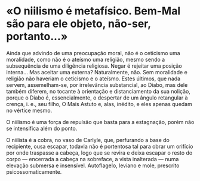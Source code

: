 # «O niilismo é metafísico. Bem-Mal são para ele objeto, não-ser, portanto...»

Ainda que advindo de uma preocupação moral, não é o ceticismo uma moralidade, como não é o ateísmo uma religião, mesmo sendo a subsequência de uma diligência religiosa. Negar é rejeitar uma posição interna... Mas aceitar uma externa? Naturalmente, não. Sem moralidade e religião não haveriam o ceticismo e o ateísmo. Estes últimos, que nada servem, assemelham-se, por irrelevância substancial, ao Diabo, mas dele também diferem, no tocante à orientação e distanciamento da sua nolição, porque o Diabo é, essencialmente, o despertar de um ângulo retangular à crença, i. e., seu filho, O Mais Astuto e, alas, inédito, e eles apenas quedam no vértice mesmo.

O niilismo é uma força de repulsão que basta para a estagnação, porém não se intensifica além do ponto.

O niilista é a cobra, no vaso de Carlyle, que, perfurando a base do recipiente, ousa escapar, todavia não é portentosa tal para obrar um orifício por onde traspasse a cabeça, logo que se revira e deixa escapar o resto do corpo — encerrada a cabeça na sobreface, a vista inalterada — numa elevação submersa e insensível. Autoflagelo, leviano e mole, prescrito psicossomaticamente.
